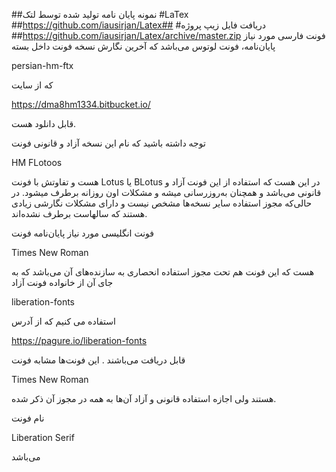 ##نمونه پایان نامه تولید شده توسط لتک
#LaTex
##https://github.com/iausirjan/Latex##
#دریافت فایل زیپ پروژه
##https://github.com/iausirjan/Latex/archive/master.zip
فونت فارسی مورد نیاز پایان‌نامه، فونت لوتوس می‌باشد که آخرین نگارش نسخه فونت داخل بسته

persian-hm-ftx

که از سایت 

https://dma8hm1334.bitbucket.io/

قابل دانلود هست.

توجه داشته باشید که نام این نسخه آزاد و قانونی فونت 

HM FLotoos

هست و تفاوتش با فونت Lotus یا BLotus در این هست که استفاده از این فونت آزاد و قانونی می‌باشد و همچنان به‌روزرسانی میشه و مشکلات اون روزانه برطرف میشود. در حالی‌که مجوز استفاده سایر نسخه‌ها مشخص نیست و دارای مشکلات نگارشی زیادی هستند که سالهاست برطرف نشده‌اند.


فونت انگلیسی مورد نیاز پایان‌نامه فونت 

Times New Roman 

هست که این فونت هم تحت مجوز استفاده انحصاری به سازنده‌های آن می‌باشد که به جای آن از خانواده فونت آزاد 

liberation-fonts

استفاده می کنیم که از آدرس 

https://pagure.io/liberation-fonts

قابل دریافت می‌باشند . این فونت‌ها مشابه فونت 

Times New Roman 

هستند ولی اجازه استفاده قانونی و آزاد آن‌ها به همه در مجوز آن ذکر شده.

نام فونت 

Liberation Serif

می‌باشد
